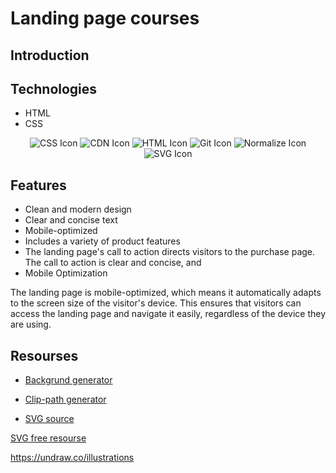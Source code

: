# Landing page courses
 ## Introduction




## Technologies

* HTML
* CSS

<!-- JavaScript Icon -->
<p align="center">

  <img src="https://img.shields.io/badge/-CSS-1572B6?style=for-the-badge&logo=css3&logoColor=white" alt="CSS Icon" />
   <img src="https://img.shields.io/badge/CDN-brightgreen?style=for-the-badge" alt="CDN Icon" />
  <img src="https://img.shields.io/badge/-HTML-E34F26?style=for-the-badge&logo=html5&logoColor=white" alt="HTML Icon" />
  
  <img src="https://img.shields.io/badge/-Git-F05032?style=for-the-badge&logo=git&logoColor=white" alt="Git Icon" />
  <img src="https://img.shields.io/badge/-Normalize-1572B6?style=for-the-badge&logo=css3&logoColor=white" alt="Normalize Icon" />
   <img src="https://img.shields.io/badge/-SVG-FFB13B?style=for-the-badge&logo=svg&logoColor=white" alt="SVG Icon" />
</p>

## Features
* Clean and modern design
* Clear and concise text
* Mobile-optimized
* Includes a variety of product features
* The landing page's call to action directs visitors to the purchase page. The call to action is clear and concise, and 
* Mobile Optimization


The landing page is mobile-optimized, which means it automatically adapts to the screen size of the visitor's device. This ensures that visitors can access the landing page and navigate it easily, regardless of the device they are using.



## Resourses

* [Backgrund generator ](https://www.magicpattern.design/tools/css-backgrounds)

* [Clip-path generator ](https://bennettfeely.com/clippy/)

* [SVG source ](https://www.manypixels.co/gallery)

[SVG free resourse](https://undraw.co/illustrations)


https://undraw.co/illustrations
